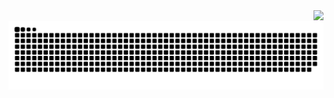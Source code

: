 <img align="right" src="https://komarev.com/ghpvc/?username=your-Hemu-unk&color=green" />
<br>
<img alt="snake eating my contributions" src="https://raw.githubusercontent.com/salesp07/salesp07/output/github-contribution-grid-snake.svg" />
<br/><br/><br/>
</div>
